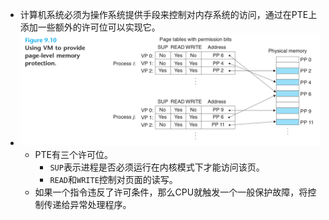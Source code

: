 - 计算机系统必须为操作系统提供手段来控制对内存系统的访问，通过在PTE上添加一些额外的许可位可以实现它。
- ![image.png](../assets/image_1656300499467_0.png)
	- PTE有三个许可位。
		- `SUP`表示进程是否必须运行在内核模式下才能访问该页。
		- `READ`和`WRITE`控制对页面的读写。
	- 如果一个指令违反了许可条件，那么CPU就触发一个一般保护故障，将控制传递给异常处理程序。